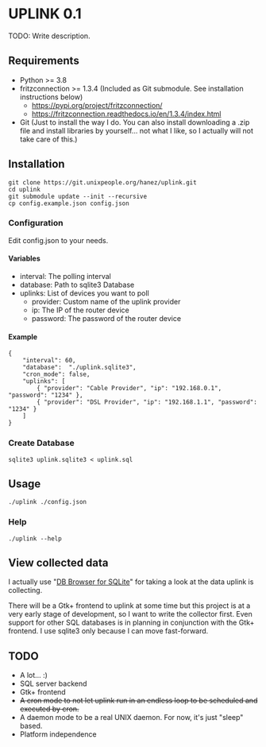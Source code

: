 # UPLINK 0.1

TODO: Write description.

## Requirements

 - Python >= 3.8
 - fritzconnection >= 1.3.4 (Included as Git submodule. See installation instructions below)
   - https://pypi.org/project/fritzconnection/
   - https://fritzconnection.readthedocs.io/en/1.3.4/index.html
 - Git (Just to install the way I do. You can also install downloading a .zip file and install libraries by yourself... not what I like, so I actually will not take care of this.)

## Installation

    git clone https://git.unixpeople.org/hanez/uplink.git
    cd uplink
    git submodule update --init --recursive
    cp config.example.json config.json

### Configuration

Edit config.json to your needs.

#### Variables

 - interval: The polling interval
 - database: Path to sqlite3 Database
 - uplinks: List of devices you want to poll
   - provider: Custom name of the uplink provider
   - ip: The IP of the router device
   - password: The password of the router device 

#### Example

    {
        "interval": 60,
        "database":  "./uplink.sqlite3",
        "cron_mode": false,
        "uplinks": [
            { "provider": "Cable Provider", "ip": "192.168.0.1", "password": "1234" },
            { "provider": "DSL Provider", "ip": "192.168.1.1", "password": "1234" }
        ]
    }
    
### Create Database

    sqlite3 uplink.sqlite3 < uplink.sql

## Usage

    ./uplink ./config.json
    
### Help

    ./uplink --help

## View collected data

I actually use "[DB Browser for SQLite](https://sqlitebrowser.org/)" for taking a look at the 
data uplink is collecting.

There will be a Gtk+ frontend to uplink at some time but this project is at a very early 
stage of development, so I want to write the collector first. Even support for other SQL 
databases is in planning in conjunction with the Gtk+ frontend. I use sqlite3 only because I 
can move fast-forward.

## TODO

 - A lot... :)
 - SQL server backend
 - Gtk+ frontend
 - ~~A cron mode to not let uplink run in an endless loop to be scheduled and executed by cron.~~
 - A daemon mode to be a real UNIX daemon. For now, it's just "sleep" based.
 - Platform independence
 